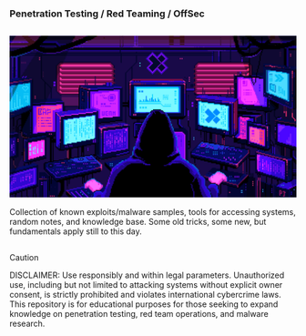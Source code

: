 ### Penetration Testing / Red Teaming / OffSec
##

<p align="center">
  <img src=".github/.img/superhackerdude.gif" />
</p>

Collection of known exploits/malware samples, tools for accessing systems, random notes, and knowledge base.  Some old tricks, some new, but fundamentals apply still to this day.

##

> [!CAUTION]
>
> DISCLAIMER:  Use responsibly and within legal parameters.
> Unauthorized use, including but not limited to attacking
> systems without explicit owner consent, is strictly prohibited
> and violates international cybercrime laws.  This repository is
> for educational purposes for those seeking to expand knowledge
> on penetration testing, red team operations, and malware research.